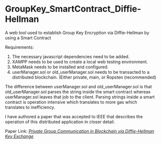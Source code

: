 # GroupKey_SmartContract_Diffie-Hellman
A web tool used to establish Group Key Encryption via Diffie-Hellman by using a Smart Contract

Requirements:
1. The necessary javascript dependencies need to be added.
2. XAMPP needs to be used to create a local web testing environment.
3. MetaMask needs to be installed and configured.
4. userManager.sol or old_userManager.sol needs to be transacted to a distributed blockchain. (Either private, main, or Ropsten (recommended)

The difference between userManager.sol and old_userManager.sol is that old_userManager.sol parses the string inside the smart contract whereas userManager.sol leaves that job to the client. Parsing strings inside a smart contract is operation intensive which translates to more gas which translates to inefficiency. 

I have authored a paper that was accepted to IEEE that describes the operation of this distributed application in closer detail. 

Paper Link: *[Private Group Communication in Blockchain via Diffie-Hellman Key Exchange](https://github.com/TheEliteOneShot/GroupKey_SmartContract_Diffie-Hellman/blob/master/Private%20Group%20Communication%20in%20Blockchain%20Based%20on%20Diffie-Hellman%20Key%20Exchange.pdf)*


